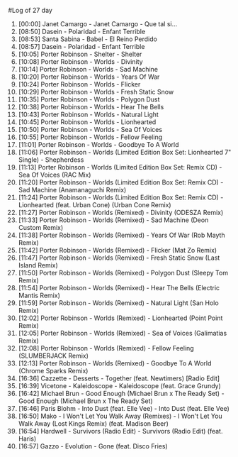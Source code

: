 #Log of 27 day

1. [00:00] Janet Camargo - Janet Camargo - Que tal si...
1. [08:50] Dasein - Polaridad - Enfant Terrible
1. [08:53] Santa Sabina - Babel - El Reino Perdido
1. [08:57] Dasein - Polaridad - Enfant Terrible
1. [10:05] Porter Robinson - Shelter - Shelter
1. [10:08] Porter Robinson - Worlds - Divinity
1. [10:14] Porter Robinson - Worlds - Sad Machine
1. [10:20] Porter Robinson - Worlds - Years Of War
1. [10:24] Porter Robinson - Worlds - Flicker
1. [10:29] Porter Robinson - Worlds - Fresh Static Snow
1. [10:35] Porter Robinson - Worlds - Polygon Dust
1. [10:38] Porter Robinson - Worlds - Hear The Bells
1. [10:43] Porter Robinson - Worlds - Natural Light
1. [10:45] Porter Robinson - Worlds - Lionhearted
1. [10:50] Porter Robinson - Worlds - Sea Of Voices
1. [10:55] Porter Robinson - Worlds - Fellow Feeling
1. [11:01] Porter Robinson - Worlds - Goodbye To A World
1. [11:06] Porter Robinson - Worlds (Limited Edition Box Set: Lionhearted 7" Single) - Shepherdess
1. [11:13] Porter Robinson - Worlds (Limited Edition Box Set: Remix CD) - Sea Of Voices (RAC Mix)
1. [11:20] Porter Robinson - Worlds (Limited Edition Box Set: Remix CD) - Sad Machine (Anamanaguchi Remix)
1. [11:24] Porter Robinson - Worlds (Limited Edition Box Set: Remix CD) - Lionhearted (feat. Urban Cone) (Urban Cone Remix)
1. [11:27] Porter Robinson - Worlds (Remixed) - Divinity (ODESZA Remix)
1. [11:33] Porter Robinson - Worlds (Remixed) - Sad Machine (Deon Custom Remix)
1. [11:38] Porter Robinson - Worlds (Remixed) - Years Of War (Rob Mayth Remix)
1. [11:42] Porter Robinson - Worlds (Remixed) - Flicker (Mat Zo Remix)
1. [11:47] Porter Robinson - Worlds (Remixed) - Fresh Static Snow (Last Island Remix)
1. [11:50] Porter Robinson - Worlds (Remixed) - Polygon Dust (Sleepy Tom Remix)
1. [11:54] Porter Robinson - Worlds (Remixed) - Hear The Bells (Electric Mantis Remix)
1. [11:59] Porter Robinson - Worlds (Remixed) - Natural Light (San Holo Remix)
1. [12:02] Porter Robinson - Worlds (Remixed) - Lionhearted (Point Point Remix)
1. [12:05] Porter Robinson - Worlds (Remixed) - Sea of Voices (Galimatias Remix)
1. [12:08] Porter Robinson - Worlds (Remixed) - Fellow Feeling (SLUMBERJACK Remix)
1. [12:13] Porter Robinson - Worlds (Remixed) - Goodbye To A World (Chrome Sparks Remix)
1. [16:36] Cazzette - Desserts - Together (feat. Newtimers) [Radio Edit]
1. [16:39] Vicetone - Kaleidoscope - Kaleidoscope (feat. Grace Grundy)
1. [16:42] Michael Brun - Good Enough (Michael Brun x The Ready Set) - Good Enough (Michael Brun x The Ready Set)
1. [16:46] Paris Blohm - Into Dust (feat. Elle Vee) - Into Dust (feat. Elle Vee)
1. [16:50] Mako - I Won't Let You Walk Away (Remixes) - I Won't Let You Walk Away (Lost Kings Remix) (feat. Madison Beer)
1. [16:54] Hardwell - Survivors (Radio Edit) - Survivors (Radio Edit) (feat. Haris)
1. [16:57] Gazzo - Evolution - Gone (feat. Disco Fries)
